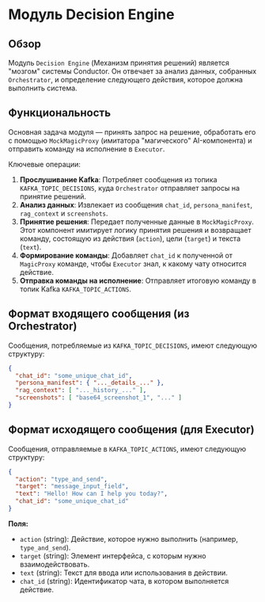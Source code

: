 # Модуль Decision Engine

## Обзор

Модуль `Decision Engine` (Механизм принятия решений) является "мозгом" системы Conductor. Он отвечает за анализ данных, собранных `Orchestrator`, и определение следующего действия, которое должна выполнить система.

## Функциональность

Основная задача модуля — принять запрос на решение, обработать его с помощью `MockMagicProxy` (имитатора "магического" AI-компонента) и отправить команду на исполнение в `Executor`.

Ключевые операции:
1.  **Прослушивание Kafka**: Потребляет сообщения из топика `KAFKA_TOPIC_DECISIONS`, куда `Orchestrator` отправляет запросы на принятие решений.
2.  **Анализ данных**: Извлекает из сообщения `chat_id`, `persona_manifest`, `rag_context` и `screenshots`.
3.  **Принятие решения**: Передает полученные данные в `MockMagicProxy`. Этот компонент имитирует логику принятия решения и возвращает команду, состоящую из действия (`action`), цели (`target`) и текста (`text`).
4.  **Формирование команды**: Добавляет `chat_id` к полученной от `MagicProxy` команде, чтобы `Executor` знал, к какому чату относится действие.
5.  **Отправка команды на исполнение**: Отправляет итоговую команду в топик Kafka `KAFKA_TOPIC_ACTIONS`.

## Формат входящего сообщения (из Orchestrator)

Сообщения, потребляемые из `KAFKA_TOPIC_DECISIONS`, имеют следующую структуру:

```json
{
  "chat_id": "some_unique_chat_id",
  "persona_manifest": { "..._details_..." },
  "rag_context": [ "..._history_..." ],
  "screenshots": [ "base64_screenshot_1", "..." ]
}
```

## Формат исходящего сообщения (для Executor)

Сообщения, отправляемые в `KAFKA_TOPIC_ACTIONS`, имеют следующую структуру:

```json
{
  "action": "type_and_send",
  "target": "message_input_field",
  "text": "Hello! How can I help you today?",
  "chat_id": "some_unique_chat_id"
}
```

**Поля:**
*   `action` (string): Действие, которое нужно выполнить (например, `type_and_send`).
*   `target` (string): Элемент интерфейса, с которым нужно взаимодействовать.
*   `text` (string): Текст для ввода или использования в действии.
*   `chat_id` (string): Идентификатор чата, в котором выполняется действие.